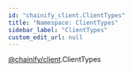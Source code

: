 ```yaml
---
id: "chainify_client.ClientTypes"
title: "Namespace: ClientTypes"
sidebar_label: "ClientTypes"
custom_edit_url: null
---
```


[@chainify/client](../modules/chainify_client.md).ClientTypes
